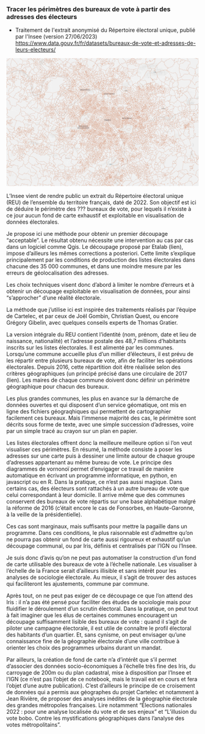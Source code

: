 ### Tracer les périmètres des bureaux de vote à partir des adresses des électeurs 
- Traitement de l'extrait anonymisé du Répertoire électoral unique, publié par l'Insee (version 27/06/2023)
https://www.data.gouv.fr/fr/datasets/bureaux-de-vote-et-adresses-de-leurs-electeurs/

<img src="https://github.com/Denis-Vannier/bureaux-de-vote-2022/blob/main/APPERCU_BV.png" width="1000" />

L’Insee vient de rendre public un extrait du Répertoire électoral unique (REU) de l’ensemble du territoire français, daté de 2022. Son objectif est ici de déduire le périmètre des ??? bureaux de vote, pour lequels il n’existe à ce jour aucun fond de carte exhaustif et exploitable en visualisation de données électorales.

Je propose ici une méthode pour obtenir un premier découpage “acceptable”. Le résultat obtenu nécessite une intervention au cas par cas dans un logiciel comme Qgis. Le découpage proposé par Etalab (lien), impose d’ailleurs les mêmes corrections a posteriori. Cette limite s’explique principalement par les conditions de production des listes électorales dans chacune des 35 000 communes, et dans une moindre mesure par les erreurs de géolocalisation des adresses. 

Les choix techniques visent donc d’abord à limiter le nombre d’erreurs et à obtenir un découpage exploitable en visualisation de données, pour ainsi “s’approcher” d’une réalité électorale.

La méthode que j’utilise ici est inspirée des traitements réalisés par l’équipe de Cartelec, et par ceux de Joël Gombin, Christian Quest, ou encore Grégory Gibelin, avec quelques conseils experts de Thomas Gratier.

La version intégrale du REU contient l’identité (nom, prénom, date et lieu de naissance, nationalité) et l’adresse postale des 48,7 millions d’habitants inscrits sur les listes électorales. Il est alimenté par les communes. Lorsqu’une commune accueille plus d’un millier d’électeurs, il est prévu de les répartir entre plusieurs bureaux de vote, afin de faciliter les opérations électorales. Depuis 2016, cette répartition doit être réalisée selon des critères géographiques (un principé précisé dans une circulaire de 2017 (lien). Les maires de chaque commune doivent donc définir un périmètre géographique pour chacun des bureaux. 

Les plus grandes communes, les plus en avance sur la démarche de données ouvertes et qui disposent d’un service géomatique, ont mis en ligne des fichiers géograqhiques qui permettent de cartographier facilement ces bureaux. Mais l’immense majorité des cas, le périmètre sont décrits sous forme de texte, avec une simple succession d’adresses, voire par un simple tracé au crayon sur un plan en papier. 

Les listes électorales offrent donc la meilleure meilleure option si l’on veut visualiser ces périmètres. En résumé, la méthode consiste à poser les adresses sur une carte puis à dessiner une limite autour de chaque groupe d’adresses appartenant au même bureau de vote. Le principe des diagrammes de vornonoï permet d’envigager ce travail de manière automatique en écrivant un programme informatique, en python, en javascript ou en R. Dans la pratique, ce n’est pas aussi magique. Dans certains cas, des électeurs sont rattachés à un autre bureau de vote que celui correspondant à leur domicile. Il arrive même que des communes conservent des bureaux de vote répartis sur une base alphabétique malgré la réforme de 2016 (c’était encore le cas de Fonsorbes, en Haute-Garonne, à la veille de la présidentielle). 

Ces cas sont marginaux, mais suffisants pour mettre la pagaille dans un programme. Dans ces conditions, le plus raisonnable est d’admettre qu’on ne pourra pas obtenir un fond de carte aussi rigoureux et exhaustif qu’un découpage communal, ou par Iris, définis et centralisés par l’IGN ou l’Insee. 

Je suis donc d’avis qu’on ne peut pas automatiser la construction d’un fond de carte utilisable des bureaux de vote à l’échelle nationale. Les visualiser à l’échelle de la France serait d’ailleurs illisible et sans intérêt pour les analyses de sociologie électorale. Au mieux, il s’agit de trouver des astuces qui faciliteront les ajustements, commune par commune. 

Après tout, on ne peut pas exiger de ce découpage ce que l’on attend des Iris : il n’a pas été pensé pour faciliter des études de sociologie mais pour fluidifier le déroulement d’un scrutin électoral. Dans la pratique, on peut tout à fait imaginer que les élus de certaines communes encouragent un découpage suffisamment lisible des bureaux de vote : quand il s’agit de piloter une campagne électorale, il est utile de connaître le profil électoral des habitants d’un quartier. Et, sans cynisme, on peut envisager qu’une connaissance fine de la géographie électorale d’une ville contribue à orienter les choix des programmes urbains durant un mandat. 

Par ailleurs, la création de fond de carte n’a d’intérêt que s’il permet d’associer des données socio-économiques à l’échelle très fine des Iris, du carroyage de 200m ou du plan cadastral, mise à disposition par l’Insee et l’IGN (ce n’est pas l’objet de ce notebook, mais le travail est en cours et fera l’objet d’une autre publication). C’est d’ailleurs le principe de ce croisement de données qui a permis aux géographes du projet Cartelec et notamment à Jean Rivière, de proposer des analyses inédites de la géographie électorale des grandes métropoles françaises. Lire notamment “Élections nationales 2022 : pour une analyse localisée du vote et de ses enjeux” et “L’illusion du vote bobo. Contre les mystifications géographiques dans l’analyse des votes métropolitains”.


